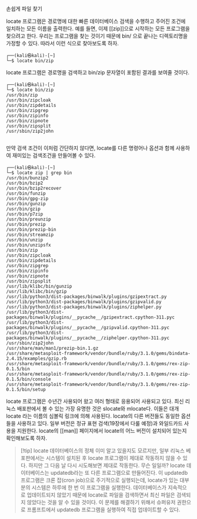 
손쉽게 파일 찾기


locate 프로그램은 경로명에 대한 빠른 데이터베이스 검색을 수행하고 주어진 조건에 일치하는 모든 이름을 출력한다. 예를 들면, 이제 [[zip]]으로 시작하는 모든 프로그램을 찾으려고 한다. 우리는 프로그램을 찾는 것이기 때문에 bin/ 으로 끝나는 디렉토리명을 가정할 수 있다. 따라서 이런 식으로 찾아보도록 하자.

``` shell
┌──(kali㉿kali)-[~]
└─$ locate bin/zip
```

locate 프로그램은 경로명을 검색하고 bin/zip 문자열이 포함된 결과를 보여줄 것이다.

``` shell
┌──(kali㉿kali)-[~]
└─$ locate bin/zip
/usr/bin/zip
/usr/bin/zipcloak
/usr/bin/zipdetails
/usr/bin/zipgrep
/usr/bin/zipinfo
/usr/bin/zipnote
/usr/bin/zipsplit
/usr/sbin/zip2john


```

만약 검색 조건이 이처럼 간단하지 않다면, locate를 다른 명령어나 옵션과 함께 사용하여 재미있는 검색조건을 만들어볼 수 있다.

``` shell
┌──(kali㉿kali)-[~]
└─$ locate zip | grep bin
/usr/bin/bunzip2
/usr/bin/bzip2
/usr/bin/bzip2recover
/usr/bin/funzip
/usr/bin/gpg-zip
/usr/bin/gunzip
/usr/bin/gzip
/usr/bin/p7zip
/usr/bin/preunzip
/usr/bin/prezip
/usr/bin/prezip-bin
/usr/bin/streamzip
/usr/bin/unzip
/usr/bin/unzipsfx
/usr/bin/zip
/usr/bin/zipcloak
/usr/bin/zipdetails
/usr/bin/zipgrep
/usr/bin/zipinfo
/usr/bin/zipnote
/usr/bin/zipsplit
/usr/lib/klibc/bin/gunzip
/usr/lib/klibc/bin/gzip
/usr/lib/python3/dist-packages/binwalk/plugins/gzipextract.py
/usr/lib/python3/dist-packages/binwalk/plugins/gzipvalid.py
/usr/lib/python3/dist-packages/binwalk/plugins/ziphelper.py
/usr/lib/python3/dist-packages/binwalk/plugins/__pycache__/gzipextract.cpython-311.pyc
/usr/lib/python3/dist-packages/binwalk/plugins/__pycache__/gzipvalid.cpython-311.pyc
/usr/lib/python3/dist-packages/binwalk/plugins/__pycache__/ziphelper.cpython-311.pyc
/usr/sbin/zip2john
/usr/share/man/man1/prezip-bin.1.gz
/usr/share/metasploit-framework/vendor/bundle/ruby/3.1.0/gems/bindata-2.4.15/examples/gzip.rb
/usr/share/metasploit-framework/vendor/bundle/ruby/3.1.0/gems/rex-zip-0.1.5/bin
/usr/share/metasploit-framework/vendor/bundle/ruby/3.1.0/gems/rex-zip-0.1.5/bin/console
/usr/share/metasploit-framework/vendor/bundle/ruby/3.1.0/gems/rex-zip-0.1.5/bin/setup

```

locate 프로그램은 수년간 사용되어 왔고 여러 형태로 응용되어 사용되고 있다. 최신 리눅스 배포판에서 볼 수 있는 가장 유명한 것은 slocate와 mlocate다. 이들은 대개 locate 라는 이름의 심볼릭 링크에 의해 사용된다. locate의 다른 버전들도 동일한 옵션들을 사용하고 있다. 일부 버전은 정규 표현 검색(19장에서 다룰 예정)과 와일드카드 사용을 지원한다. locate의 [[man]] 페이지에서 locate의 어느 버전이 설치되어 있는지 확인해보도록 하자.


>[!tip] locate 데이터베이스의 정체
>이미 알고 있을지도 모르지만, 일부 리눅스 베포판에서는 시스템이 설치된 후 locate 프로그램이 제대로 작동하지 않을 수 있다. 하지만 그 다음 날 다시 시도해보면 제대로 작동한다. 무슨 일일까? locate 데이터베이스는 updatedb라는 또 다른 프로그램으로 만들어진다. 이 updatedb 프로그램은 크론 잡(cron job)으로 주기적으로 실행되는데, locate가 있는 대부분의 시스템은 하루에 한 번 이 프로그램을 실행한다. 데이터베이스가 지속적으로 업데이트되지 않았기 때문에 locate로 파일을 검색하면서 최신 파일은 검색되지 않았다는 것을 알 수 있을 것이다. 이 문제를 해결하기 위해서 슈퍼유저 권한으로 프롬프트에서 updatedb 프로그램을 실행하여 직접 업데이트할 수 있다.






